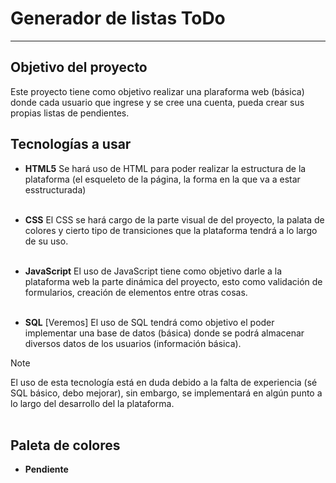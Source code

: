 # Generador de listas ToDo
----------------

## Objetivo del proyecto
Este proyecto tiene como objetivo realizar una plaraforma web (básica) donde cada usuario que ingrese y se cree una cuenta, pueda crear sus propias listas de pendientes.<br>

## Tecnologías a usar
* **HTML5**
Se hará uso de HTML para poder realizar la estructura de la plataforma (el esqueleto de la página, la forma en la que va a estar esstructurada)<br><br>

* **CSS**
El CSS se hará cargo de la parte visual de del proyecto, la palata de colores y cierto tipo de transiciones que la plataforma tendrá a lo largo de su uso.<br><br>

* **JavaScript**
El uso de JavaScript tiene como objetivo darle a la plataforma web la parte dinámica del proyecto, esto como validación de formularios, creación de elementos entre otras cosas.<br><br>

* **SQL** [Veremos]
El uso de SQL tendrá como objetivo el poder implementar una base de datos (básica) donde se podrá almacenar diversos datos de los usuarios (información básica).
> [!NOTE]
> El uso de esta tecnología está en duda debido a la falta de experiencia (sé SQL básico, debo mejorar), sin embargo, se implementará en algún punto a lo largo del desarrollo del la plataforma.<br><br>

## Paleta de colores
* **Pendiente**